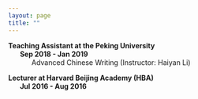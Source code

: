 ```yaml
---
layout: page
title: ""
---
```

**Teaching Assistant at the Peking University**<br>
&nbsp;&nbsp;&nbsp;&nbsp;&nbsp;&nbsp;**Sep 2018 - Jan 2019**<br>
&nbsp;&nbsp;&nbsp;&nbsp;&nbsp;&nbsp;&nbsp;&nbsp;&nbsp;&nbsp;&nbsp;&nbsp;Advanced Chinese Writing (Instructor: Haiyan Li)<br>

**Lecturer at Harvard Beijing Academy (HBA)** <br>
&nbsp;&nbsp;&nbsp;&nbsp;&nbsp;&nbsp;**Jul 2016 - Aug 2016**
